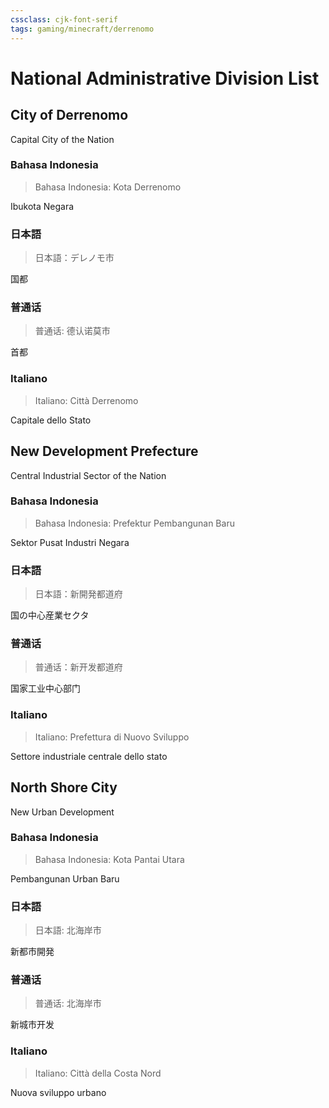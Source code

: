 ```yaml
---
cssclass: cjk-font-serif
tags: gaming/minecraft/derrenomo
---
```

# National Administrative Division List
## City of Derrenomo

Capital City of the Nation

### Bahasa Indonesia
> Bahasa Indonesia: Kota Derrenomo

Ibukota Negara

### 日本語
> 日本語：デレノモ市

国都

### 普通话
> 普通话: 德认诺莫市

首都

### Italiano
> Italiano: Città Derrenomo

Capitale dello Stato

## New Development Prefecture

Central Industrial Sector of the Nation

### Bahasa Indonesia
> Bahasa Indonesia: Prefektur Pembangunan Baru

Sektor Pusat Industri Negara

### 日本語
> 日本語：新開発都道府


国の中心産業セクタ

### 普通话
> 普通话：新开发都道府

国家工业中心部门

### Italiano
> Italiano: Prefettura di Nuovo Sviluppo

Settore industriale centrale dello stato

## North Shore City
New Urban Development

### Bahasa Indonesia
> Bahasa Indonesia: Kota Pantai Utara

Pembangunan Urban Baru

### 日本語
> 日本語: 北海岸市

新都市開発

### 普通话
> 普通话: 北海岸市

新城市开发

### Italiano
> Italiano: Città della Costa Nord

Nuova sviluppo urbano